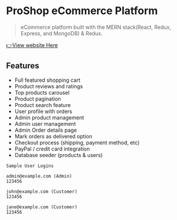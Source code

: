 # ProShop eCommerce Platform

> eCommerce platform built with the MERN stack(React, Redux, Express, and MongoDB) & Redux.

[👉View website Here](https://proshopmernapps.herokuapp.com) 

## Features

- Full featured shopping cart
- Product reviews and ratings
- Top products carousel
- Product pagination
- Product search feature
- User profile with orders
- Admin product management
- Admin user management
- Admin Order details page
- Mark orders as delivered option
- Checkout process (shipping, payment method, etc)
- PayPal / credit card integration
- Database seeder (products & users)

```
Sample User Logins

admin@example.com (Admin)
123456

john@example.com (Customer)
123456

jane@example.com (Customer)
123456
```


